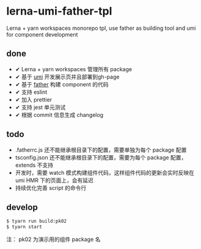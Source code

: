 # lerna-umi-father-tpl

Lerna + yarn workspaces monorepo tpl, use father as building tool and umi for component development

## done

* ✔︎ Lerna + yarn workspaces 管理所有 package
* ✔︎ 基于 [umi](https://umijs.org/) 开发展示页并且部署到gh-page
* ✔︎ 基于 [father](https://github.com/umijs/father) 构建 component 的代码
* ✔︎ 支持 eslint 
* ✔︎ 加入 prettier
* ✔︎ 支持 jest 单元测试
* ✔︎ 根据 commit 信息生成 changelog

## todo

* .fatherrc.js 还不能继承根目录下的配置，需要单独为每个 package 配置
* tsconfig.json 还不能继承根目录下的配置，需要为每个 package 配置，extends 不支持
* 开发时，需要 watch 模式构建组件代码，这样组件代码的更新会实时反映在 umi HMR 下的页面上，会有延迟
* 持续优化完善 script 的命令行

## develop

```bash
$ tyarn run build:pk02
$ tyarn start
```

注： pk02 为演示用的组件 package 名